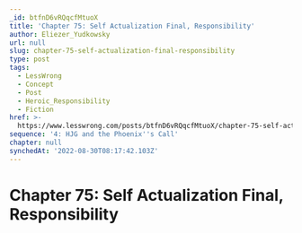 ```yaml
---
_id: btfnD6vRQqcfMtuoX
title: 'Chapter 75: Self Actualization Final, Responsibility'
author: Eliezer_Yudkowsky
url: null
slug: chapter-75-self-actualization-final-responsibility
type: post
tags:
  - LessWrong
  - Concept
  - Post
  - Heroic_Responsibility
  - Fiction
href: >-
  https://www.lesswrong.com/posts/btfnD6vRQqcfMtuoX/chapter-75-self-actualization-final-responsibility
sequence: '4: HJG and the Phoenix''s Call'
chapter: null
synchedAt: '2022-08-30T08:17:42.103Z'
---
```

# Chapter 75: Self Actualization Final, Responsibility


